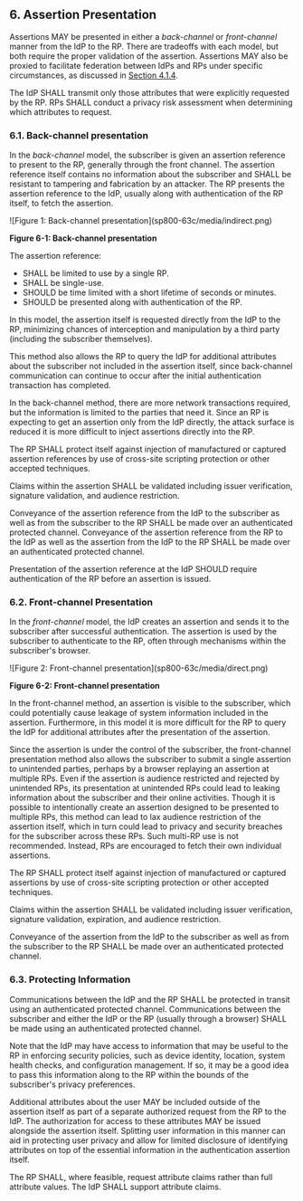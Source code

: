 <div class="breaker"></div>
<a name="sec6"></a>

## 6. Assertion Presentation

Assertions MAY be presented in either a *back-channel* or *front-channel* manner from the IdP to the RP. There are tradeoffs with each model, but both require the proper validation of the assertion. Assertions MAY also be proxied to facilitate federation between IdPs and RPs under specific circumstances, as discussed in [Section 4.1.4](https://pages.nist.gov/800-63-3/sp800-63c.html#proxied).

The IdP SHALL transmit only those attributes that were explicitly requested by the RP. RPs SHALL conduct a privacy risk assessment when determining which attributes to request. 

### <a name="sec6-1"></a> 6.1. Back-channel presentation

In the *back-channel* model, the subscriber is given an assertion reference to present to the RP, generally through the front channel. The assertion reference itself contains no information about the subscriber and SHALL be resistant to tampering and fabrication by an attacker. The RP presents the assertion reference to the IdP, usually along with authentication of the RP itself, to fetch the assertion.

<a name="63cSec6-Figure1"></a>

<div class="text-center" markdown="1">
![Figure 1: Back-channel presentation](sp800-63c/media/indirect.png)

**Figure 6-1: Back-channel presentation**

</div>

The assertion reference:

 - SHALL be limited to use by a single RP.
 - SHALL be single-use.
 - SHOULD be time limited with a short lifetime of seconds or minutes.
 - SHOULD be presented along with authentication of the RP.

In this model, the assertion itself is requested directly from the IdP to the RP, minimizing chances of interception and manipulation by a third party (including the subscriber themselves).

This method also allows the RP to query the IdP for additional attributes about the subscriber not included in the assertion itself, since back-channel communication can continue to occur after the initial authentication transaction has completed.

In the back-channel method, there are more network transactions required, but the information is limited to the parties that need it. Since an RP is expecting to get an assertion only from the IdP directly, the attack surface is reduced it is more difficult to inject assertions directly into the RP.

The RP SHALL protect itself against injection of manufactured or captured assertion references by use of cross-site scripting protection or other accepted techniques. 

Claims within the assertion SHALL be validated including issuer verification, signature validation, and audience restriction.

Conveyance of the assertion reference from the IdP to the subscriber as well as from the subscriber to the RP SHALL be made over an authenticated protected channel. Conveyance of the assertion reference from the RP to the IdP as well as the assertion from the IdP to the RP SHALL be made over an authenticated protected channel.

Presentation of the assertion reference at the IdP SHOULD require authentication of the RP before an assertion is issued.

### 6.2. Front-channel Presentation

In the *front-channel* model, the IdP creates an assertion and sends it to the subscriber after successful authentication. The assertion is used by the subscriber to authenticate to the RP, often through mechanisms within the subscriber's browser.


<a name="63cSec6-Figure2"></a>

<div class="text-center" markdown="1">
![Figure 2: Front-channel presentation](sp800-63c/media/direct.png)


**Figure 6-2: Front-channel presentation**

</div>

In the front-channel method, an assertion is visible to the subscriber, which could potentially cause leakage of system information included in the assertion. Furthermore, in this model it is more difficult for the RP to query the IdP for additional attributes after the presentation of the assertion.

Since the assertion is under the control of the subscriber, the front-channel presentation method also allows the subscriber to submit a single assertion to unintended parties, perhaps by a browser replaying an assertion at multiple RPs. Even if the assertion is audience restricted and rejected by unintended RPs, its presentation at unintended RPs could lead to leaking information about the subscriber and their online activities. Though it is possible to intentionally create an assertion designed to be presented to multiple RPs, this method can lead to lax audience restriction of the assertion itself, which in turn could lead to privacy and security breaches for the subscriber across these RPs. Such multi-RP use is not recommended. Instead, RPs are encouraged to fetch their own individual assertions.

The RP SHALL protect itself against injection of manufactured or captured assertions by use of cross-site scripting protection or other accepted techniques. 

Claims within the assertion SHALL be validated including issuer verification, signature validation, expiration, and audience restriction.

Conveyance of the assertion from the IdP to the subscriber as well as from the subscriber to the RP SHALL be made over an authenticated protected channel.

### 6.3. Protecting Information

Communications between the IdP and the RP SHALL be protected in transit using an authenticated protected channel. Communications between the subscriber and either the IdP or the RP (usually through a browser) SHALL be made using an authenticated protected channel.

Note that the IdP may have access to information that may be useful to the RP in enforcing security policies, such as device identity, location, system health checks, and configuration management. If so, it may be a good idea to pass this information along to the RP within the bounds of the subscriber's privacy preferences.

Additional attributes about the user MAY be included outside of the assertion itself as part of a separate authorized request from the RP to the IdP. The authorization for access to these attributes MAY be issued alongside the assertion itself. Splitting user information in this manner can aid in protecting user privacy and allow for limited disclosure of identifying attributes on top of the essential information in the authentication assertion itself.

The RP SHALL, where feasible, request attribute claims rather than full attribute values. The IdP SHALL support attribute claims.  

